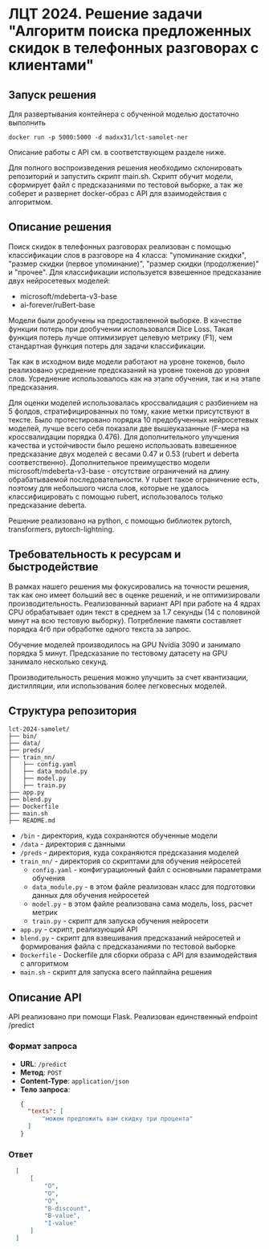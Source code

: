# ЛЦТ 2024. Решение задачи "Алгоритм поиска предложенных скидок в телефонных разговорах с клиентами"
## Запуск решения

Для развертывания контейнера с обученной моделью достаточно выполнить
```
docker run -p 5000:5000 -d madxx31/lct-samolet-ner
```
Описание работы с API см. в соответствующем разделе ниже.

Для полного воспроизведения решения необходимо склонировать репозиторий и запустить скрипт main.sh. Скрипт обучит модели, сформирует файл с предсказаниями по тестовой выборке, а так же соберет и развернет docker-образ c API для взаимодействия с алгоритмом.

## Описание решения

Поиск скидок в телефонных разговорах реализован с помощью классификации слов в разговоре на 4 класса: "упоминание скидки", "размер скидки (первое упоминание)", "размер скидки (продолжение)" и "прочее". Для классификации используется взвешенное предсказание двух нейросетевых моделей:
- microsoft/mdeberta-v3-base
- ai-forever/ruBert-base

Модели были дообучены на предоставленной выборке. В качестве функции потерь при дообучении использовался Dice Loss. Такая функция потерь лучше оптимизирует целевую метрику (F1), чем стандартная функция потерь для задачи классификации.

Так как в исходном виде модели работают на уровне токенов, было реализовано усреднение предсказаний на уровне токенов до уровня слов. Усреднение использовалось как на этапе обучения, так и на этапе предсказания.

Для оценки моделей использовалась кроссвалидация с разбиением на 5 фолдов, стратифицированных по тому, какие метки присутствуют в тексте. Было протестировано порядка 10 предобученных нейросетевых моделей, лучше всего себя показали две вышеуказанные (F-мера на кроссвалидации порядка 0.476). Для дополнительного улучшения качества и устойчивости было решено использовать взвешенное предсказание двух моделей с весами 0.47 и 0.53 (rubert и deberta соответственно). Дополнительное преимущество модели microsoft/mdeberta-v3-base - отсутствие ограничений на длину обрабатываемой последовательности. У rubert такое ограничение есть, поэтому для небольшого числа слов, которые не удалось классифицировать с помощью rubert, использовалось только  предсказание deberta.

Решение реализовано на python, с помощью библиотек pytorch, transformers, pytorch-lightning. 

## Требовательность к ресурсам и быстродействие

В рамках нашего решения мы фокусировались на точности решения, так как оно имеет больший вес в оценке решений, и не оптимизировали производительность.
Реализованный вариант API при работе на 4 ядрах CPU обрабатывает один текст в среднем за 1.7 секунды (14 с половиной минут на всю тестовую выборку). Потребление памяти составляет порядка 4гб при обработке одного текста за запрос.

Обучение моделей производилось на GPU Nvidia 3090 и занимало порядка 5 минут. Предсказание по тестовому датасету на GPU занимало несколько секунд.

Производительность решения можно улучшить за счет квантизации, дистилляции, или использования более легковесных моделей.

## Структура репозитория
```
lct-2024-samolet/
├── bin/
├── data/
├── preds/
├── train_nn/
│   ├── config.yaml
│   ├── data_module.py
│   ├── model.py
│   ├── train.py
├── app.py
├── blend.py
├── Dockerfile
├── main.sh
├── README.md
```

- `/bin` - директория, куда сохраняются обученные модели
- `/data` - директория с данными
- `/preds` - директория, куда сохраняются предсказания моделей
- `train_nn/` - директория со скриптами для обучения нейросетей
    - `config.yaml` - конфигурационный файл с основными параметрами обучения
    - `data_module.py` - в этом файле реализован класс для подготовки данных для обучения нейросетей
    - `model.py` - в этом файле реализована сама модель, loss, расчет метрик
    - `train.py` - скрипт для запуска обучения нейросети
- `app.py` - скрипт, реализующий API
- `blend.py` - скрипт для взвешивания предсказаний нейросетей и формирования файла с предсказаниями по тестовой выборке
- `Dockerfile` - Dockerfile для сборки образа с API для взаимодействия с алгоритмом
- `main.sh` - скрипт для запуска всего пайплайна решения


## Описание API
API реализовано при помощи Flask. Реализован единственный endpoint /predict

### Формат запроса
- **URL**: `/predict`
- **Метод**: `POST`
- **Content-Type**: `application/json`
- **Тело запроса**:
  ```json
  {
	"texts": [
		"можем предложить вам скидку три процента"
	]
  }
  ```

### Ответ
  ```json
    [
        [
            "O",
            "O",
            "O",
            "B-discount",
            "B-value",
            "I-value"
        ]
    ]
  ```

